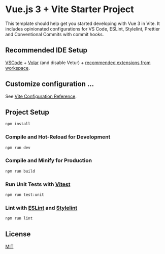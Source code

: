 # Vue.js 3 + Vite Starter Project

This template should help get you started developing with Vue 3 in Vite. It includes opinionated configurations for VS Code, ESLint, Stylelint, Prettier and Conventional Commits with commit hooks.

## Recommended IDE Setup

[VSCode](https://code.visualstudio.com/) + [Volar](https://marketplace.visualstudio.com/items?itemName=johnsoncodehk.volar) (and disable Vetur) + [recommended extensions from workspace](.vscode/extensions.json).

## Customize configuration ...

See [Vite Configuration Reference](https://vitejs.dev/config/).

## Project Setup

```sh
npm install
```

### Compile and Hot-Reload for Development

```sh
npm run dev
```

### Compile and Minify for Production

```sh
npm run build
```

### Run Unit Tests with [Vitest](https://vitest.dev/)

```sh
npm run test:unit
```

### Lint with [ESLint](https://eslint.org/) and [Stylelint](https://stylelint.io/)

```sh
npm run lint
```

## License

[MIT](LICENSE)
